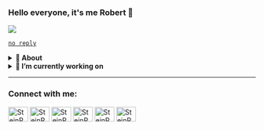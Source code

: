 ### Hello everyone, it's me Robert 👋

<!--
**SteinRob/SteinRob** is a ✨ _special_ ✨ repository because its `README.md` (this file) appears on your GitHub profile.

Here are some ideas to get you started:

- 🔭 I’m currently working on ...
- 🌱 I’m currently learning ...
- 👯 I’m looking to collaborate on ...
- 🤔 I’m looking for help with ...
- 💬 Ask me about ...
- 📫 How to reach me: ...
- 😄 Pronouns: ...
- ⚡ Fun fact: ...

<p align="center">
  <a href="https://twitter.com/"><img src="https://img.shields.io/badge/-@Robert-00acee?style=flat&logo=Twitter&logoColor=white" /></a>
  <a href="https://stackoverflow.com/"><img src="https://img.shields.io/badge/-Robert-f48225?style=flat&logo=Stackoverflow&logoColor=white" /></a>
    <a href="https://github.com/SteinRob"><img src="https://img.shields.io/badge/-SteinRob-3a3a3a?style=flat&logo=GitHub&logoColor=white" /></a>
    <a href="https://www.linkedin.com/"><img src="https://img.shields.io/badge/-Robert_Steinhoff-0072b1?style=flat&logo=Linkedin&logoColor=white" /></a>
</p>
-->

<p align="left">
    <a href="https://github.com/SteinRob"><img src="https://img.shields.io/badge/-SteinRob-3a3a3a?style=flat&logo=GitHub&logoColor=white" /></a>
</p>

<p align="left">
    <a href="mailto:robert@omg.lol"><code>no reply</code></a>
</p>

<!-- About Section -->
<details>
  <summary><b>👤 About</b></summary>
    <p>
      <blockquote>
       TEST TEST TEST
      </blockquote>
   </p>
</details>
  

<!-- Blog Posts -->
<details>
  <summary><b>🔭 I’m currently working on</b></summary>
       
TEST TEST TEST
      
</details>

----  
      
<h3 align="left">Connect with me:</h3>
<p align="left">
<a href="https://www.youtube.com/watch?v=dQw4w9WgXcQ" target="blank"><img align="center" src="https://cdn.jsdelivr.net/npm/simple-icons@3.0.1/icons/twitter.svg" alt="SteinRob" height="30" width="40" /></a>
<a href="https://www.youtube.com/watch?v=dQw4w9WgXcQ" target="blank"><img align="center" src="https://cdn.jsdelivr.net/npm/simple-icons@3.0.1/icons/linkedin.svg" alt="SteinRob" height="30" width="40" /></a>
<a href="https://www.youtube.com/watch?v=dQw4w9WgXcQ" target="blank"><img align="center" src="https://cdn.jsdelivr.net/npm/simple-icons@3.0.1/icons/stackoverflow.svg" alt="SteinRob" height="30" width="40" /></a>
<a href="https://www.youtube.com/watch?v=dQw4w9WgXcQ" target="blank"><img align="center" src="https://cdn.jsdelivr.net/npm/simple-icons@3.0.1/icons/facebook.svg" alt="SteinRob" height="30" width="40" /></a>
<a href="https://www.youtube.com/watch?v=dQw4w9WgXcQ" target="blank"><img align="center" src="https://cdn.jsdelivr.net/npm/simple-icons@3.0.1/icons/strava.svg" alt="SteinRob" height="30" width="40" /></a>
<a href="https://www.gast-haus.org/spenden" target="blank"> <img align="center" src="https://user-images.githubusercontent.com/62387513/165543031-8ba04982-64ee-4fcb-b594-53534d3c59ea.svg" alt="SteinRob" height="30" width="40" /></a>
</p>

